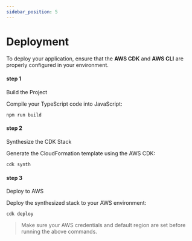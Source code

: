 ```yaml
---
sidebar_position: 5
---
```


# Deployment
To deploy your application, ensure that the **AWS CDK** and **AWS CLI** are properly configured in your environment.

#### step 1
Build the Project

Compile your TypeScript code into JavaScript:

```
npm run build
```

#### step 2
Synthesize the CDK Stack

Generate the CloudFormation template using the AWS CDK:

```
cdk synth
```
#### step 3
Deploy to AWS

Deploy the synthesized stack to your AWS environment:

```
cdk deploy
```

> Make sure your AWS credentials and default region are set before running the above commands.